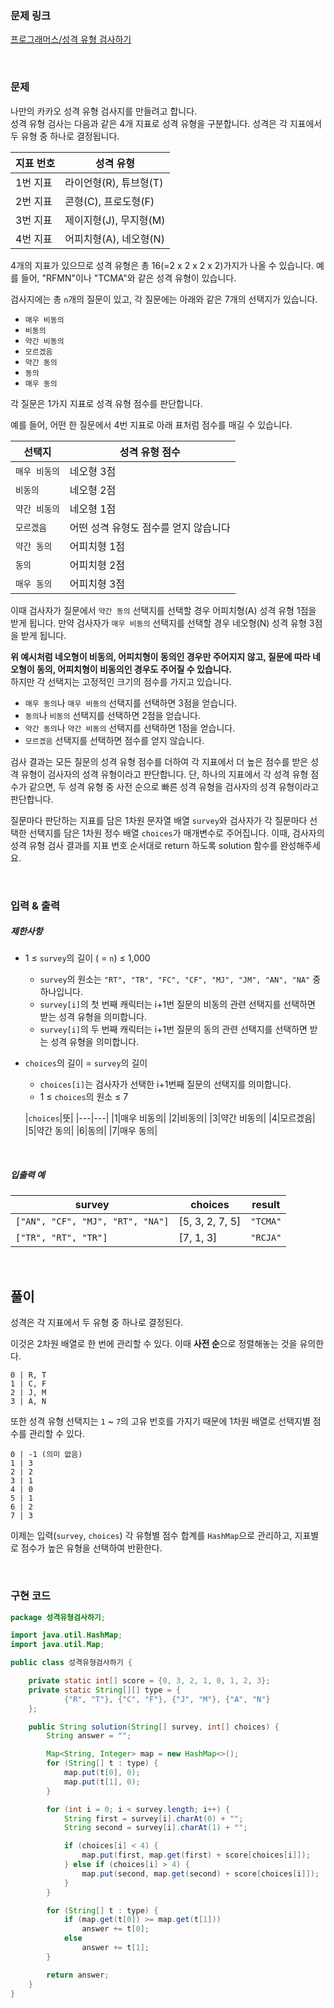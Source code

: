 ### 문제 링크

[프로그래머스/성격 유형 검사하기](https://school.programmers.co.kr/learn/courses/30/lessons/118666)

<br>

### 문제

나만의 카카오 성격 유형 검사지를 만들려고 합니다.  
성격 유형 검사는 다음과 같은 4개 지표로 성격 유형을 구분합니다. 성격은 각 지표에서 두 유형 중 하나로 결정됩니다.

|지표 번호|성격 유형|
|---|---|
|1번 지표|라이언형(R), 튜브형(T)|
|2번 지표|콘형(C), 프로도형(F)|
|3번 지표|제이지형(J), 무지형(M)|
|4번 지표|어피치형(A), 네오형(N)|

4개의 지표가 있으므로 성격 유형은 총 16(=2 x 2 x 2 x 2)가지가 나올 수 있습니다. 예를 들어, "RFMN"이나 "TCMA"와 같은 성격 유형이 있습니다.

검사지에는 총 `n`개의 질문이 있고, 각 질문에는 아래와 같은 7개의 선택지가 있습니다.

- `매우 비동의`
- `비동의`
- `약간 비동의`
- `모르겠음`
- `약간 동의`
- `동의`
- `매우 동의`

각 질문은 1가지 지표로 성격 유형 점수를 판단합니다.

예를 들어, 어떤 한 질문에서 4번 지표로 아래 표처럼 점수를 매길 수 있습니다.

|선택지|성격 유형 점수|
|---|---|
|`매우 비동의`|네오형 3점|
|`비동의`|네오형 2점|
|`약간 비동의`|네오형 1점|
|`모르겠음`|어떤 성격 유형도 점수를 얻지 않습니다|
|`약간 동의`|어피치형 1점|
|`동의`|어피치형 2점|
|`매우 동의`|어피치형 3점|

이때 검사자가 질문에서 `약간 동의` 선택지를 선택할 경우 어피치형(A) 성격 유형 1점을 받게 됩니다. 만약 검사자가 `매우 비동의` 선택지를 선택할 경우 네오형(N) 성격 유형 3점을 받게 됩니다.

**위 예시처럼 네오형이 비동의, 어피치형이 동의인 경우만 주어지지 않고, 질문에 따라 네오형이 동의, 어피치형이 비동의인 경우도 주어질 수 있습니다.**  
하지만 각 선택지는 고정적인 크기의 점수를 가지고 있습니다.

- `매우 동의`나 `매우 비동의` 선택지를 선택하면 3점을 얻습니다.
- `동의`나 `비동의` 선택지를 선택하면 2점을 얻습니다.
- `약간 동의`나 `약간 비동의` 선택지를 선택하면 1점을 얻습니다.
- `모르겠음` 선택지를 선택하면 점수를 얻지 않습니다.

검사 결과는 모든 질문의 성격 유형 점수를 더하여 각 지표에서 더 높은 점수를 받은 성격 유형이 검사자의 성격 유형이라고 판단합니다. 단, 하나의 지표에서 각 성격 유형 점수가 같으면, 두 성격 유형 중 사전 순으로 빠른 성격 유형을 검사자의 성격 유형이라고 판단합니다.

질문마다 판단하는 지표를 담은 1차원 문자열 배열 `survey`와 검사자가 각 질문마다 선택한 선택지를 담은 1차원 정수 배열 `choices`가 매개변수로 주어집니다. 이때, 검사자의 성격 유형 검사 결과를 지표 번호 순서대로 return 하도록 solution 함수를 완성해주세요.

<br>

### 입력 & 출력

##### 제한사항

- 1 ≤ `survey`의 길이 ( = `n`) ≤ 1,000
    - `survey`의 원소는 `"RT", "TR", "FC", "CF", "MJ", "JM", "AN", "NA"` 중 하나입니다.
    - `survey[i]`의 첫 번째 캐릭터는 i+1번 질문의 비동의 관련 선택지를 선택하면 받는 성격 유형을 의미합니다.
    - `survey[i]`의 두 번째 캐릭터는 i+1번 질문의 동의 관련 선택지를 선택하면 받는 성격 유형을 의미합니다.
- `choices`의 길이 = `survey`의 길이

    - `choices[i]`는 검사자가 선택한 i+1번째 질문의 선택지를 의미합니다.
    - 1 ≤ `choices`의 원소 ≤ 7

  |`choices`|뜻|
      |---|---|
  |1|매우 비동의|
  |2|비동의|
  |3|약간 비동의|
  |4|모르겠음|
  |5|약간 동의|
  |6|동의|
  |7|매우 동의|

<br>

##### 입출력 예

| survey                           | choices         | result   |
| -------------------------------- | --------------- | -------- |
| `["AN", "CF", "MJ", "RT", "NA"]` | [5, 3, 2, 7, 5] | `"TCMA"` |
| `["TR", "RT", "TR"]`             | [7, 1, 3]       | `"RCJA"` |

<br>

## 풀이

성격은 각 지표에서 두 유형 중 하나로 결정된다.  

이것은 2차원 배열로 한 번에 관리할 수 있다. 이때 <b>사전 순</b>으로 정렬해놓는 것을 유의한다. 
```
0 | R, T
1 | C, F
2 | J, M
3 | A, N
```

또한 성격 유형 선택지는 `1` ~ `7`의 고유 번호를 가지기 때문에 1차원 배열로 선택지별 점수를 관리할 수 있다. 
```
0 | -1 (의미 없음)
1 | 3
2 | 2
3 | 1
4 | 0
5 | 1
6 | 2
7 | 3
```
  
이제는 입력(`survey`, `choices`) 각 유형별 점수 합계를 `HashMap`으로 관리하고, 지표별로 점수가 높은 유형을 
선택하여 반환한다.  

<br>

### 구현 코드
```java
package 성격유형검사하기;

import java.util.HashMap;
import java.util.Map;

public class 성격유형검사하기 {

    private static int[] score = {0, 3, 2, 1, 0, 1, 2, 3};
    private static String[][] type = {
            {"R", "T"}, {"C", "F"}, {"J", "M"}, {"A", "N"}
    };

    public String solution(String[] survey, int[] choices) {
        String answer = "";

        Map<String, Integer> map = new HashMap<>();
        for (String[] t : type) {
            map.put(t[0], 0);
            map.put(t[1], 0);
        }

        for (int i = 0; i < survey.length; i++) {
            String first = survey[i].charAt(0) + "";
            String second = survey[i].charAt(1) + "";

            if (choices[i] < 4) {
                map.put(first, map.get(first) + score[choices[i]]);
            } else if (choices[i] > 4) {
                map.put(second, map.get(second) + score[choices[i]]);
            }
        }

        for (String[] t : type) {
            if (map.get(t[0]) >= map.get(t[1]))
                answer += t[0];
            else
                answer += t[1];
        }

        return answer;
    }
}
```